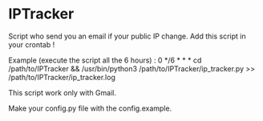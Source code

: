 # IPTracker
Script who send you an email if your public IP change.
Add this script in your crontab !

Example (execute the script all the 6 hours) :
0 */6 * * * cd /path/to/IPTracker && /usr/bin/python3 /path/to/IPTracker/ip_tracker.py >> /path/to/IPTracker/ip_tracker.log

This script work only with Gmail.

Make your config.py file with the config.example.
